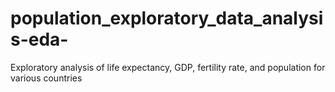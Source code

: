 # population_exploratory_data_analysis-eda-
Exploratory analysis of life expectancy, GDP, fertility rate, and population for various countries
